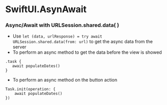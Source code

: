 # SwiftUI.AsynAwait

### Async/Await with URLSession.shared.data( )
* Use ```let (data, urlResponse) = try await URLSession.shared.data(from: url)``` to get the async data from the server
* To perform an async method to get the data before the view is showed
```
.task {
   await populateDates()
}
```
* To perform an async method on the button action
```
Task.init(operation: {
    await populateDates()
})
```


